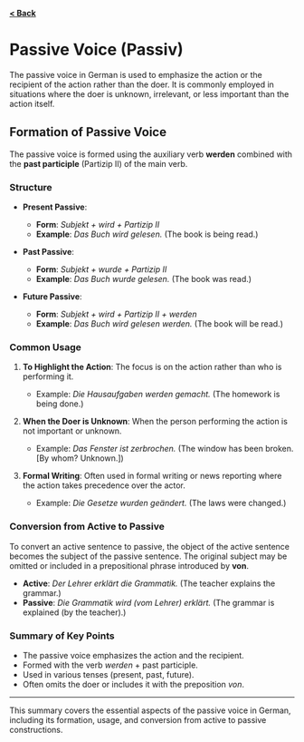 [**< Back**](../Readme.md)


# Passive Voice (Passiv)

The passive voice in German is used to emphasize the action or the recipient of the action rather than the doer. It is commonly employed in situations where the doer is unknown, irrelevant, or less important than the action itself.

## Formation of Passive Voice

The passive voice is formed using the auxiliary verb **werden** combined with the **past participle** (Partizip II) of the main verb.

### Structure

- **Present Passive**:
  - **Form**: *Subjekt + wird + Partizip II*
  - **Example**: *Das Buch wird gelesen.* (The book is being read.)

- **Past Passive**:
  - **Form**: *Subjekt + wurde + Partizip II*
  - **Example**: *Das Buch wurde gelesen.* (The book was read.)

- **Future Passive**:
  - **Form**: *Subjekt + wird + Partizip II + werden*
  - **Example**: *Das Buch wird gelesen werden.* (The book will be read.)

### Common Usage

1. **To Highlight the Action**: The focus is on the action rather than who is performing it.
   - Example: *Die Hausaufgaben werden gemacht.* (The homework is being done.)

2. **When the Doer is Unknown**: When the person performing the action is not important or unknown.
   - Example: *Das Fenster ist zerbrochen.* (The window has been broken. [By whom? Unknown.])

3. **Formal Writing**: Often used in formal writing or news reporting where the action takes precedence over the actor.
   - Example: *Die Gesetze wurden geändert.* (The laws were changed.)

### Conversion from Active to Passive

To convert an active sentence to passive, the object of the active sentence becomes the subject of the passive sentence. The original subject may be omitted or included in a prepositional phrase introduced by **von**.

- **Active**: *Der Lehrer erklärt die Grammatik.* (The teacher explains the grammar.)
- **Passive**: *Die Grammatik wird (vom Lehrer) erklärt.* (The grammar is explained (by the teacher).)

### Summary of Key Points

- The passive voice emphasizes the action and the recipient.
- Formed with the verb *werden* + past participle.
- Used in various tenses (present, past, future).
- Often omits the doer or includes it with the preposition *von*.

---

This summary covers the essential aspects of the passive voice in German, including its formation, usage, and conversion from active to passive constructions.